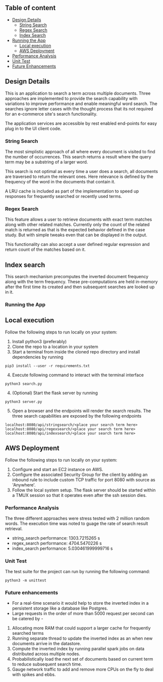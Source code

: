 ## Table of content

- [Design Details](#design-details)
    - [String Search](#string-search)
    - [Regex Search](#regex-search)
    - [Index Search](#index-search)
- [Running the App](#Running-the-App)
    - [Local execution](#local-execution)
    - [AWS Deployment](#aws-deployment)
- [Performance Analysis](#performance-analysis)
- [Unit Test](#unit-tests)
- [Future Enhancements](#future-enhancements)

## Design Details

This is an application to search a term across multiple documents. Three approaches are implemented to provide the search capability with variations to improve performance and enable meaningful word search. The searches ignore letter cases with the thought process that its not required for an e-commerce site's search functionality.

The application services are accessible by rest enabled end-points for easy plug in to the UI client code.
### String Search

The most simplistic approach of all where every document is visited to find the number of occurrences. This search returns a result where the query term may be a substring of a larger word.  

This search is not optimal as every time a user does a search, all documents are traversed to return the relevant ones. Here relevance is defined by the frequency of the word in the documents that contain it.

A LRU cache is included as part of the implementation to speed up responses for frequently searched or recently used terms.

### Regex Search

This feature allows a user to retrieve documents with exact term matches along with other related matches. Currently only the count of the related match is returned as that is the expected behavior defined in the case study. But with simple tweaks even that can be displayed in the output.

This functionality can also accept a user defined regular expression and return count of the matches based on it.

## Index search

This search mechanism precomputes the inverted document frequency along with the term frequency. These pre-computations are held in-memory after the first time its created and then subsequent searches are looked up in it. 

### Running the App

## Local execution

Follow the following steps to run locally on your system:
1. Install python3 (preferably)
2. Clone the repo to a location in your system
3. Start a terminal from inside the cloned repo directory and install dependencies by running
```
pip3 install --user -r requirements.txt
```
4. Execute following command to interact with the terminal interface
```
python3 search.py
```
4. (Optional) Start the flask server by running
```
python3 server.py
```
5. Open a browser and the endpoints will render the search results. The three search capabilities are exposed by the following endpoints
```
localhost:8080/api/stringsearch/<place your search term here>
localhost:8080/api/regexsearch/<place your search term here>
localhost:8080/api/indexsearch/<place your search term here>
```

## AWS Deployment

Follow the following steps to run locally on your system:
1. Configure and start an EC2 instance on AWS.
2. Configure the associated Security Group for the client by adding an inbound rule to include custom TCP traffic for port 8080 with source as 'Anywhere'.
3. Follow the local system setup. The flask server should be started within a TMUX session so that it operates even after the ssh session dies.

### Performance Analysis

The three different approaches were stress tested with 2 million random words. The execution time was noted to guage the rate of search result retrieval.

* string_search performance: 1303.7215265 s
* regex_search performance: 4704.5470226 s
* index_search performance: 5.030461999999716 s

### Unit Test

The test suite for the project can run by running the following command:
```
python3 -m unittest
```

### Future enhancements

* For a real-time scenario it would help to store the inverted index in a persistent storage like a database like Postgres.
* Large requests in the order of more than 5000 request per second can be catered by -
 1. Allocating more RAM that could support a larger cache for frequently searched terms
 2. Running separate thread to update the inverted index as an when new documents arrive in the datastore.
 3. Compute the inverted index by running parallel spark jobs on data distributed across multiple nodes.
 4. Probabilistically load the next set of documents based on current term to reduce subsequent search time.
 5. Gauge network traffic to add and remove more CPUs on the fly to deal with spikes and ebbs. 